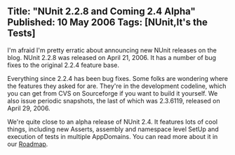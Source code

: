 Title: "NUnit 2.2.8 and Coming 2.4 Alpha"
Published: 10 May 2006
Tags: [NUnit,It's the Tests]
---
I'm afraid I'm pretty erratic about announcing new NUnit releases on the blog.  NUnit 2.2.8 was released on April 21, 2006. It has a number of bug fixes to the original 2.2.4 feature base.

Everything since 2.2.4 has been bug fixes. Some folks are wondering where the features they asked for are. They're in the development codeline, which you can get from CVS on Sourceforge if you want to build it yourself. We also issue periodic snapshots, the last of which was 2.3.6119, released on April 29, 2006.

We're quite close to an alpha release of NUnit 2.4. It features lots of cool things, including new Asserts, assembly and namespace level SetUp and execution of tests in multiple AppDomains. You can read more about  it in our <a href="http://nunit.com/nunit/?p=roadmap">Roadmap</a>.
